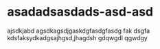 # asadadsasdads-asd-asd
ajsdkjabd agsdkagsdjgaskdgfasdgfasdg fak dsgfa kdsfaksydkadgsajhgsd,jhagdsh gdqwgdl qgwdgy
